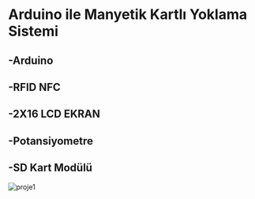 # Arduino ile Manyetik Kartlı Yoklama Sistemi

## -Arduino
## -RFID NFC
## -2X16 LCD EKRAN
## -Potansiyometre
## -SD Kart Modülü

![proje1](https://user-images.githubusercontent.com/82460438/150025290-5953c83f-b6ae-47d6-8459-20141fb9a070.jpeg)
